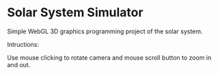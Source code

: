 # Solar System Simulator
Simple WebGL 3D graphics programming project of the solar system.

Intructions:

Use mouse clicking to rotate camera and mouse scroll button to zoom in and out.